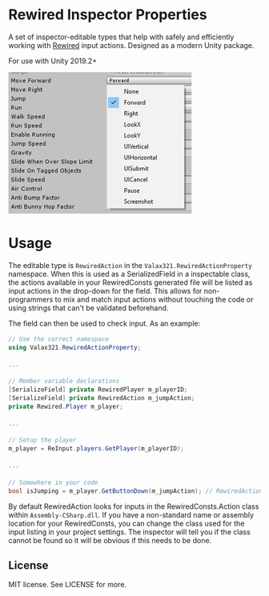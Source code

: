 # Rewired Inspector Properties

A set of inspector-editable types that help with safely and efficiently working with [Rewired](https://assetstore.unity.com/packages/tools/utilities/rewired-21676) input actions. Designed as a modern Unity package.

For use with Unity 2019.2+

![Preview image](Documentation~/showcase.png)

# Usage

The editable type is `RewiredAction` in the `Valax321.RewiredActionProperty` namespace. When this is used as a SerializedField in a inspectable class, the actions available in your RewiredConsts generated file will be listed as input actions in the drop-down for the field. This allows for non-programmers to mix and match input actions without touching the code or using strings that can't be validated beforehand.

The field can then be used to check input. As an example:
```csharp
// Use the correct namespace
using Valax321.RewiredActionProperty;

...

// Member variable declarations
[SerializeField] private RewiredPlayer m_playerID;
[SerializeField] private RewiredAction m_jumpAction;
private Rewired.Player m_player;

...

// Setup the player
m_player = ReInput.players.GetPlayer(m_playerID);

...

// Somewhere in your code
bool isJumping = m_player.GetButtonDown(m_jumpAction); // RewiredAction automatically casts to int so it can be used transparently
```

By default RewiredAction looks for inputs in the RewiredConsts.Action class within `Assembly-CSharp.dll`. If you have a non-standard name or assembly location for your RewiredConsts, you can change the class used for the input listing in your project settings. The inspector will tell you if the class cannot be found so it will be obvious if this needs to be done.

## License
MIT license. See LICENSE for more.